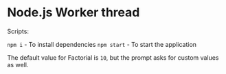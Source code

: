 # Node.js Worker thread

Scripts: 

`npm i` - To install dependencies
`npm start` - To start the application

The default value for Factorial is `10`, but the prompt asks for custom values as well. 


